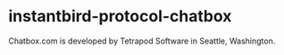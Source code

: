 # instantbird-protocol-chatbox
Chatbox.com is developed by Tetrapod Software in Seattle, Washington. 
